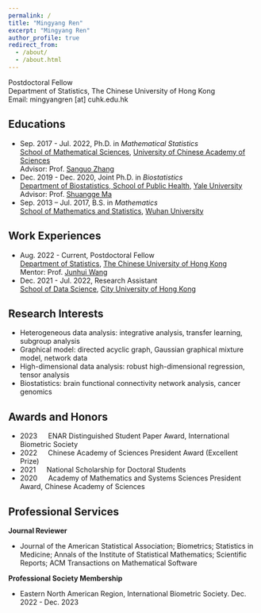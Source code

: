 ```yaml
---
permalink: /
title: "Mingyang Ren"
excerpt: "Mingyang Ren"
author_profile: true
redirect_from: 
  - /about/
  - /about.html
---
```


Postdoctoral Fellow  
Department of Statistics, The Chinese University of Hong Kong  
Email: mingyangren [at] cuhk.edu.hk  


## Educations
- Sep. 2017 - Jul. 2022,  Ph.D. in *Mathematical Statistics*  
[School of Mathematical Sciences](https://math.ucas.ac.cn/index.php/zh-CN/), [University of Chinese Academy of Sciences](https://www.ucas.ac.cn/)  
Advisor: Prof. [Sanguo Zhang](http://people.ucas.ac.cn/~sgzhang)
- Dec. 2019 - Dec. 2020,  Joint Ph.D. in *Biostatistics*  
[Department of Biostatistics, School of Public Health](https://publichealth.yale.edu/), [Yale University](https://www.yale.edu/)   
Advisor: Prof. [Shuangge Ma](https://publichealth.yale.edu/profile/shuangge_ma/)
- Sep. 2013 – Jul. 2017,  B.S. in *Mathematics*  
[School of Mathematics and Statistics](http://maths.whu.edu.cn/), [Wuhan University](https://www.whu.edu.cn/)

## Work Experiences
- Aug. 2022 - Current, Postdoctoral Fellow   
[Department of Statistics](https://www.sta.cuhk.edu.hk/), [The Chinese University of Hong Kong](https://www.cuhk.edu.hk/)  
Mentor: Prof. [Junhui Wang](https://www.sta.cuhk.edu.hk/peoples/jwang/)
- Dec. 2021 - Jul. 2022,  Research Assistant  
[School of Data Science](https://www.sdsc.cityu.edu.hk/), [City University of Hong Kong](https://www.cityu.edu.hk/) 

## Research Interests
- Heterogeneous data analysis: integrative analysis, transfer learning, subgroup analysis
- Graphical model: directed acyclic graph, Gaussian graphical mixture model, network data
- High-dimensional data analysis: robust high-dimensional regression, tensor analysis
- Biostatistics: brain functional connectivity network analysis, cancer genomics

## Awards and Honors
- 2023 &emsp; ENAR Distinguished Student Paper Award, International Biometric Society
- 2022 &emsp; Chinese Academy of Sciences President Award (Excellent Prize)
- 2021 &emsp; National Scholarship for Doctoral Students
- 2020 &emsp; Academy of Mathematics and Systems Sciences President Award, Chinese Academy of Sciences

## Professional Services
**Journal Reviewer**
- Journal of the American Statistical Association; Biometrics; Statistics in Medicine; Annals of the Institute of Statistical Mathematics; Scientific Reports; ACM Transactions on Mathematical Software
  
**Professional Society Membership**
- Eastern North American Region, International Biometric Society. Dec. 2022 - Dec. 2023
